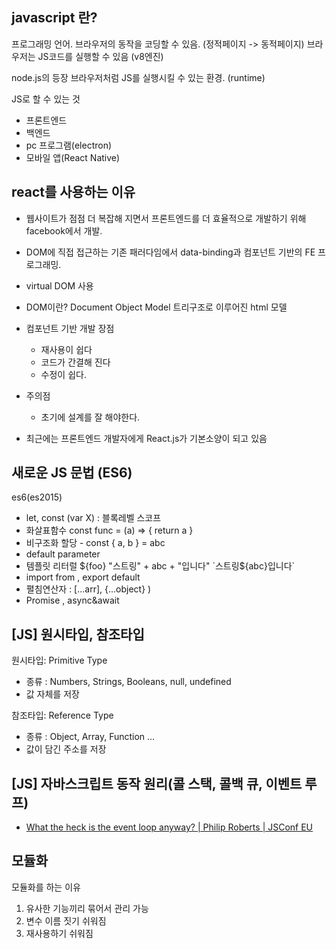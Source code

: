 ## javascript 란?

프로그래밍 언어.
브라우저의 동작을 코딩할 수 있음. (정적페이지 -> 동적페이지)
브라우저는 JS코드를 실행할 수 있음 (v8엔진)



node.js의 등장
브라우저처럼 JS를 실행시킬 수 있는 환경. (runtime)



JS로 할 수 있는 것
- 프론트엔드
- 백엔드
- pc 프로그램(electron)
- 모바일 앱(React Native)


## react를 사용하는 이유

- 웹사이트가 점점 더 복잡해 지면서 프론트엔드를 더 효율적으로 개발하기 위해 facebook에서 개발.
- DOM에 직접 접근하는 기존 패러다임에서 data-binding과 컴포넌트 기반의 FE 프로그래밍.
- virtual DOM 사용

- DOM이란? Document Object Model
트리구조로 이루어진 html 모델

- 컴포넌트 기반 개발 장점
  - 재사용이 쉽다
  - 코드가 간결해 진다
  - 수정이 쉽다.
- 주의점
  - 초기에 설계를 잘 해야한다.

- 최근에는 프론트엔드 개발자에게 React.js가 기본소양이 되고 있음



## 새로운 JS 문법 (ES6)

es6(es2015)
- let, const (var X) : 블록레벨 스코프
- 화살표함수 const func = (a) => { return a }
- 비구조화 할당 - const { a, b } = abc
- default parameter
- 템플릿 리터럴 ${foo}
"스트링" + abc + "입니다" `스트링${abc}입니다`
- import from , export default
- 펼침연산자 : [...arr], {...object} )
- Promise , async&await



## [JS] 원시타입, 참조타입

원시타입: Primitive Type
- 종류 : Numbers, Strings, Booleans, null, undefined
- 값 자체를 저장

참조타입: Reference Type
- 종류 : Object, Array, Function ...
- 값이 담긴 주소를 저장



## [JS] 자바스크립트 동작 원리(콜 스택, 콜백 큐, 이벤트 루프)
- [What the heck is the event loop anyway? | Philip Roberts | JSConf EU](https://www.youtube.com/watch?v=8aGhZQkoFbQ&ab_channel=JSConf)



## 모듈화

모듈화를 하는 이유
1. 유사한 기능끼리 묶어서 관리 가능
2. 변수 이름 짓기 쉬워짐
3. 재사용하기 쉬워짐
